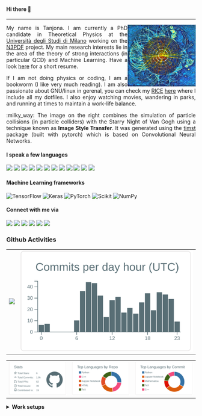 #### Hi there 👋
---------------

<img align="right" src="https://github.com/Radonirinaunimi/Style-Transfer/blob/master/imgs/styled_image.jpg" width="36%"/>

<p align="justify">
My name is Tanjona. I am currently a PhD candidate in Theoretical Physics at the <a target="_blank" href="https://www.unimi.it/en">Università degli Studi di Milano</a> working on the <a target="_blank" href="n3pdf.mi.infn.it/">N3PDF</a> project. My main research interests lie in the area of the theory of strong interactions (in particular QCD) and Machine Learning. Have a look <a target="_blank" href="https://radonirinaunimi.github.io/myResume/">here</a> for a short resume.
</p>
<p align="justify">
If I am not doing physics or coding, I am a bookworm (I like very much reading). I am also passionate about GNU/linux in gerenal, you can check my <a target="_blank" href="https://crispgm.com/page/the-fascinating-arch-linux-rice.html">RICE</a> <a target="_blank" href="https://github.com/Radonirinaunimi/dotfiles">here</a> where I include all my dotfiles. I also enjoy watching movies, wandering in parks, and running at times to maintain a work-life balance.
</p>
<p align="justify">
:milky_way: The image on the right combines the simulation of particle collisions (in particle colliders) with the Starry Night of Van Gogh using a technique known as <b>Image Style Transfer</b>. It was generated using the <a target="_blank" href="https://github.com/Radonirinaunimi/Style-Transfer">timst</a> package (built with pytorch) which is based on Convolutional Neural Networks.
</p>

#### I speak a few languages
<!--https://github.com/Ileriayo/markdown-badges-->
<p align="left">
  <img src="https://img.shields.io/badge/fortran-734F96?style=for-the-badge&logo=fortran&logoColor=white"/>
  <img src="https://img.shields.io/badge/c++%20-%2300599C.svg?&style=for-the-badge&logo=c%2B%2B&ogoColor=white"/>
  <img src="https://img.shields.io/badge/python%20-%2314354C.svg?&style=for-the-badge&logo=python&logoColor=white"/>
  <img src="https://img.shields.io/badge/julia%20-%231572B6.svg?&style=for-the-badge&logo=julia&logoColor=white"/>
  <img src="https://img.shields.io/badge/r-%23276DC3.svg?&style=for-the-badge&logo=r&logoColor=white"/>
  <img src="https://img.shields.io/badge/mathematica-DD1100?style=for-the-badge&logo=wolfram-mathematica&logoColor=white"/>
  <img src="https://img.shields.io/badge/javascript%20-%23323330.svg?&style=for-the-badge&logo=javascript&logoColor=%23F7DF1E"/>
  <img src="https://img.shields.io/badge/html5%20-%23E34F26.svg?&style=for-the-badge&logo=html5&logoColor=white"/>
  <img src="https://img.shields.io/badge/css3%20-%231572B6.svg?&style=for-the-badge&logo=css3&logoColor=white"/>
  <img src="https://img.shields.io/badge/shell_script%20-%23121011.svg?&style=for-the-badge&logo=gnu-bash&logoColor=white"/>
  <img src="https://img.shields.io/badge/latex%20-%23008080.svg?&style=for-the-badge&logo=latex&logoColor=white"/>
  <img src="https://img.shields.io/badge/markdown-000000?style=for-the-badge&logo=markdown&logoColor=white"/>
</p>

#### Machine Learning frameworks
<p align="left">
  <img alt="TensorFlow" src="https://img.shields.io/badge/TensorFlow%20-%23FF6F00.svg?&style=for-the-badge&logo=TensorFlow&logoColor=white"/>
  <img alt="Keras" src="https://img.shields.io/badge/Keras%20-%23D00000.svg?&style=for-the-badge&logo=Keras&logoColor=white"/>
  <img alt="PyTorch" src="https://img.shields.io/badge/PyTorch%20-%23EE4C2C.svg?&style=for-the-badge&logo=PyTorch&logoColor=white"/>
  <img alt="Scikit" src="https://img.shields.io/badge/scikit%20-%F7931E.svg?&style=for-the-badge&logo=scikit-learn&logoColor=white"/>
  <img alt="NumPy" src="https://img.shields.io/badge/numpy%20-%23013243.svg?&style=for-the-badge&logo=numpy&logoColor=white"/>
</p>


#### Connect with me via
<p align="left">
  <a href="https://orcid.org/0000-0002-8395-8059"><img src="https://img.shields.io/badge/orcid-199900?style=for-the-badge&logo=orcid&logoColor=white"/></a>
  <a href="skype:rtanjonaradonirina?add"><img src="https://img.shields.io/badge/skype%20-%2300AFF0.svg?&style=for-the-badge&logo=Skype&logoColor=white"/></a>
  <a href="https://www.linkedin.com/in/rabemananjara-tanjona-radonirina-6ab726120/"><img src="https://img.shields.io/badge/linkedin%20-%231DA1F3.svg?&style=for-the-badge&logo=Linkedin&logoColor=white"/></a>
  <a href="https://twitter.com/Tanjona_Phys"><img src="https://img.shields.io/badge/Twitter%20-%231DA1F2.svg?&style=for-the-badge&logo=Twitter&logoColor=white"/></a>
  <a href=" https://wa.me/393512301961"><img src="https://img.shields.io/badge/WhatsApp-25D366?style=for-the-badge&logo=whatsapp&logoColor=white"/></a>
  <a href=" https://telegram.me/tjrado"><img src="https://img.shields.io/badge/telegram-26A5E4?style=for-the-badge&logo=telegram&logoColor=white"/></a>
</p>


### Github Activities
<table style="width:100%">
  <td colspan="2"> <img src="https://github-profile-summary-cards.vercel.app/api/cards/profile-details?username=radonirinaunimi&theme=default"/> </td>
  <td> <img src="https://raw.githubusercontent.com/Radonirinaunimi/Radonirinaunimi/master/profile-summary-card-output/default/4-productive-time.svg"/> </td>
</table>
<table style="width:100%">
  <tr>
  <td> <img src="https://raw.githubusercontent.com/Radonirinaunimi/Radonirinaunimi/master/profile-summary-card-output/default/3-stats.svg"/> </td>
  <td> <img src="https://raw.githubusercontent.com/Radonirinaunimi/Radonirinaunimi/master/profile-summary-card-output/default/1-repos-per-language.svg"/> </td>
  <td> <img src="https://raw.githubusercontent.com/Radonirinaunimi/Radonirinaunimi/master/profile-summary-card-output/default/2-most-commit-language.svg"/> </td>
  </tr>
</table>


<details markdown="1">
  <summary style="font-weight:bold">Work setups</summary>
  
  #### Desktop:
  <table style="width:50%">
  <tr>
    <td><b>OS</b></td> <td><img src="https://img.shields.io/badge/arch_linux-1793D1?style=for-the-badge&logo=arch-linux&logoColor=white"/> </td>
  </tr>
  <tr>
    <td><b>CPU</b></td> <td><img src="https://img.shields.io/badge/amd_ryzen_5_2600_(3ghz4)-ED1C24?style=for-the-badge&logo=amd&logoColor=white"/> </td>
  </tr>
  <tr>
    <td><b>GPU</b></td> <td><img src="https://img.shields.io/badge/rtx_2060-76B900?style=for-the-badge&logo=nvidia&logoColor=white"/> </td>
  </tr>
  <tr>
    <td><b>RAM</b></td> <td><img src="https://img.shields.io/badge/corsair_16_gb_(dual_channel)-000000?style=for-the-badge&logo=corsair&logoColor=white"/> </td>
  </tr>
  </table>
  
  #### Laptop 1:
  <table style="width:50%">
  <tr>
    <td> </td> <td><img src="https://img.shields.io/badge/dell_xps_13-007DB8?style=for-the-badge&logo=dell&logoColor=white"/> </td>
  </tr>
  <tr>
    <td><b>OS</b></td> <td><img src="https://img.shields.io/badge/manjaro-35BF5C?style=for-the-badge&logo=manjaro&logoColor=white"/> </td>
  </tr>
  <tr>
    <td><b>CPU</b></td> <td><img src="https://img.shields.io/badge/intel_i7_8th-0071C5?style=for-the-badge&logo=intel&logoColor=white"/> </td>
  </tr>
  <tr>
    <td><b>RAM</b></td> <td><img src="https://img.shields.io/badge/16_gb_(single_channel)-000000?style=for-the-badge&logo=corsair&logoColor=white"/> </td>
  </tr>
  </table>
  
  #### Laptop 2:
  <table style="width:50%">
  <tr>
    <td> </td> <td><img src="https://img.shields.io/badge/acer_predator_17-83B81A?style=for-the-badge&logo=acer&logoColor=white"/> </td>
  </tr>
  <tr>
    <td><b>OS</b></td> <td><img src="https://img.shields.io/badge/manjaro-35BF5C?style=for-the-badge&logo=manjaro&logoColor=white"/> </td>
  </tr>
  <tr>
    <td><b>CPU</b></td> <td><img src="https://img.shields.io/badge/intel_i7_8th-0071C5?style=for-the-badge&logo=intel&logoColor=white"/> </td>
  </tr>
  <tr>
    <td><b>RAM</b></td> <td><img src="https://img.shields.io/badge/8_gb_(single_channel)-000000?style=for-the-badge&logo=corsair&logoColor=white"/> </td>
  </tr>
  </table>
  
</details>
